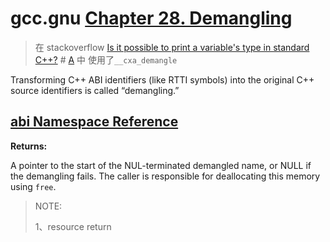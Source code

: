 # gcc.gnu [Chapter 28. Demangling](https://gcc.gnu.org/onlinedocs/libstdc++/manual/ext_demangling.html)

>  在 stackoverflow [Is it possible to print a variable's type in standard C++?](https://stackoverflow.com/questions/81870/is-it-possible-to-print-a-variables-type-in-standard-c) # [A](https://stackoverflow.com/a/20170989) 中 使用了`__cxa_demangle` 

Transforming C++ ABI identifiers (like RTTI symbols) into the original C++ source identifiers is called “demangling.”





## [abi Namespace Reference](https://gcc.gnu.org/onlinedocs/libstdc++/libstdc++-html-USERS-4.3/a01696.html)

**Returns:**

A pointer to the start of the NUL-terminated demangled name, or NULL if the demangling fails. The caller is responsible for deallocating this memory using `free`.

> NOTE: 
>
> 1、resource return
